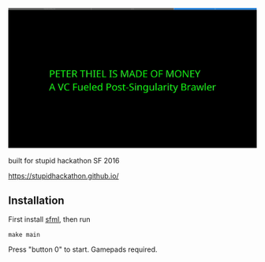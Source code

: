 ![lol](demo1.gif)

built for stupid hackathon SF 2016

https://stupidhackathon.github.io/

Installation
------------

First install [sfml](http://www.sfml-dev.org/), then run

```
make main
```

Press "button 0" to start. Gamepads required.
